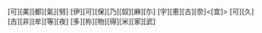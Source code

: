 [可][美][都][氣][努] [伊][可][保][乃][奴][麻][尓] [宇][恵][古][奈]<[宜]> [可][久][古][非][牟][等][夜] [多][祢][物][得][米][家][武]
